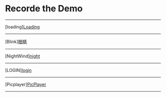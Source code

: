 <h1>Recorde the Demo</h1>
<hr/>
[loading]<a  class="anchor" href="http://115.28.132.82:3333/loading">Loading</a>
<hr/>
[Blink]<a class="anchor" href="http://115.28.132.82:3333/blink">眼睛</a>
<hr/>
[NightWind]</h1><a class="anchor" href="http://115.28.132.82:3333/night">night</a>
<hr/>
[LOGIN]<a class="anchor" href="http://115.28.132.82:3333/login">login</a>
<hr/>
[Picplayer]<a class="anchor" href="http://115.28.132.82:3333/picplayer">PicPlayer</a>
<hr/>
